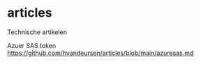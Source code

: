 # articles
Technische artikelen

Azuer SAS token  https://github.com/hvandeursen/articles/blob/main/azuresas.md

